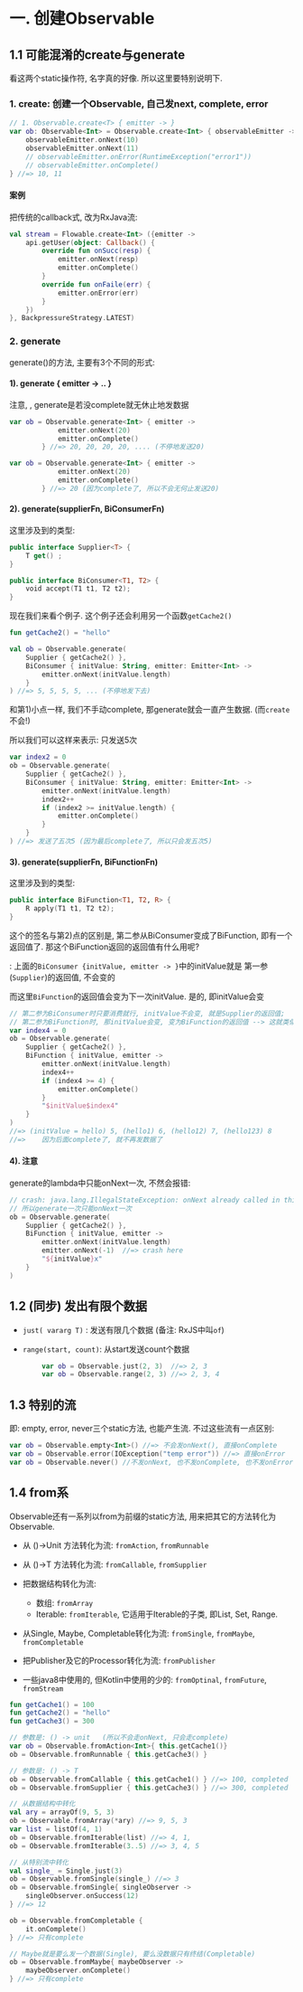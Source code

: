 # 一. 创建Observable


## 1.1 可能混淆的create与generate

看这两个static操作符, 名字真的好像. 所以这里要特别说明下. 


### 1. create: 创建一个Observable, 自己发next, complete, error


```kotlin
// 1. Observable.create<T> { emitter -> }
var ob: Observable<Int> = Observable.create<Int> { observableEmitter ->
    observableEmitter.onNext(10)
    observableEmitter.onNext(11)
    // observableEmitter.onError(RuntimeException("error1"))
    // observableEmitter.onComplete()
} //=> 10, 11 
```


#### 案例
把传统的callback式, 改为RxJava流: 

```kotlin
val stream = Flowable.create<Int> ({emitter -> 
    api.getUser(object: Callback() {
        override fun onSucc(resp) { 
            emitter.onNext(resp) 
            emitter.onComplete()
        }
        override fun onFaile(err) { 
            emitter.onError(err) 
        }
    })
}, BackpressureStrategy.LATEST)
```


### 2. generate

generate()的方法, 主要有3个不同的形式: 


#### 1). generate { emitter -> .. }

注意, , generate是若没complete就无休止地发数据

```kotlin
var ob = Observable.generate<Int> { emitter ->
            emitter.onNext(20)
            emitter.onComplete()
        } //=> 20, 20, 20, 20, .... (不停地发送20)

var ob = Observable.generate<Int> { emitter ->
            emitter.onNext(20)
            emitter.onComplete()
        } //=> 20 (因为complete了, 所以不会无何止发送20)

```


#### 2). generate(supplierFn, BiConsumerFn)

这里涉及到的类型: 

```kotlin
public interface Supplier<T> {
    T get() ;
}

public interface BiConsumer<T1, T2> {
    void accept(T1 t1, T2 t2);
}
```


现在我们来看个例子. 这个例子还会利用另一个函数`getCache2()`

```kotlin
fun getCache2() = "hello"

val ob = Observable.generate(
    Supplier { getCache2() },
    BiConsumer { initValue: String, emitter: Emitter<Int> -> 
        emitter.onNext(initValue.length) 
    }
) //=> 5, 5, 5, 5, ... (不停地发下去)
```


和第1)小点一样, 我们不手动complete, 那generate就会一直产生数据.  (而`create`不会!)

所以我们可以这样来表示: 只发送5次

```kotlin
var index2 = 0
ob = Observable.generate(
    Supplier { getCache2() },
    BiConsumer { initValue: String, emitter: Emitter<Int> ->
        emitter.onNext(initValue.length)
        index2++
        if (index2 >= initValue.length) {
            emitter.onComplete()
        }
    }
) //=> 发送了五次5 (因为最后complete了, 所以只会发五次5)
```


#### 3). generate(supplierFn, BiFunctionFn)

这里涉及到的类型: 

```kotlin
public interface BiFunction<T1, T2, R> {
    R apply(T1 t1, T2 t2);
}
```


这个的签名与第2)点的区别是, 第二参从BiConsumer变成了BiFunction, 即有一个返回值了. 那这个BiFunction返回的返回值有什么用呢? 

:  上面的`BiConsumer {initValue, emitter -> }`中的initValue就是 第一参(`Supplier`)的返回值, 不会变的

而这里`BiFunction`的返回值会变为下一次initValue. 是的, 即initValue会变

```kotlin
// 第二参为BiConsumer时只要消费就行, initValue不会变, 就是Supplier的返回值;
// 第二参为BiFunction时, 那initValue会变, 变为BiFunction的返回值 --> 这就类似于一种for(int i = 0; i < 3; i++)的做法了
var index4 = 0
ob = Observable.generate(
    Supplier { getCache2() },
    BiFunction { initValue, emitter ->
        emitter.onNext(initValue.length)
        index4++
        if (index4 >= 4) {
            emitter.onComplete()
        }
        "$initValue$index4"
    }
) 
//=> (initValue = hello) 5, (hello1) 6, (hello12) 7, (hello123) 8
//=>    因为后面complete了, 就不再发数据了

```



#### 4). 注意

generate的lambda中只能onNext一次, 不然会报错: 

```kotlin
// crash: java.lang.IllegalStateException: onNext already called in this generate turn
// 所以generate一次只能onNext一次
ob = Observable.generate(
    Supplier { getCache2() },
    BiFunction { initValue, emitter ->
        emitter.onNext(initValue.length)
        emitter.onNext(-1)  //=> crash here
        "${initValue}x"
    }
)
```


## 1.2 (同步) 发出有限个数据

* `just( vararg T)` : 发送有限几个数据 (备注: RxJS中叫`of`)

* `range(start, count)`: 从start发送count个数据


```kotlin
        var ob = Observable.just(2, 3)  //=> 2, 3
        var ob = Observable.range(2, 3) //=> 2, 3, 4
```


## 1.3 特别的流

即: empty, error, never三个static方法, 也能产生流. 不过这些流有一点区别: 


```kotlin
var ob = Observable.empty<Int>() //=> 不会发onNext(), 直接onComplete
var ob = Observable.error(IOException("temp error")) //=> 直接onError
var ob = Observable.never() //不发onNext, 也不发onComplete, 也不发onError
```


## 1.4 from系

Observable还有一系列以from为前缀的static方法, 用来把其它的方法转化为Observable. 

* 从 ()->Unit 方法转化为流: `fromAction`, `fromRunnable`
* 从 ()->T 方法转化为流: `fromCallable`, `fromSupplier`
* 把数据结构转化为流: 

  * 数组: `fromArray`
  * Iterable: `fromIterable`, 它适用于Iterable的子类, 即List, Set, Range.

* 从Single, Maybe, Completable转化为流: `fromSingle`, `fromMaybe`, `fromCompletable`

* 把Publisher及它的Processor转化为流: `fromPublisher`
* 一些java8中使用的, 但Kotlin中使用的少的: `fromOptinal`, `fromFuture`, `fromStream`


```kotlin
fun getCache1() = 100
fun getCache2() = "hello"
fun getCache3() = 300

// 参数是: () -> unit   (所以不会走onNext, 只会走complete)
var ob = Observable.fromAction<Int>{ this.getCache1()}
ob = Observable.fromRunnable { this.getCache3() }

// 参数是: () -> T
ob = Observable.fromCallable { this.getCache1() } //=> 100, completed
ob = Observable.fromSupplier { this.getCache3() } //=> 300, completed

// 从数据结构中转化
val ary = arrayOf(9, 5, 3)
ob = Observable.fromArray(*ary) //=> 9, 5, 3
var list = listOf(4, 1)
ob = Observable.fromIterable(list) //=> 4, 1,
ob = Observable.fromIterable(3..5) //=> 3, 4, 5

// 从特别流中转化
val single_ = Single.just(3)
ob = Observable.fromSingle(single_) //=> 3
ob = Observable.fromSingle{ singleObserver ->
    singleObserver.onSuccess(12)
} //=> 12

ob = Observable.fromCompletable {
    it.onComplete()
} //=> 只有complete

// Maybe就是要么发一个数据(Single), 要么没数据只有终结(Completable)
ob = Observable.fromMaybe{ maybeObserver -> 
    maybeObserver.onComplete()
} //=> 只有complete

```


